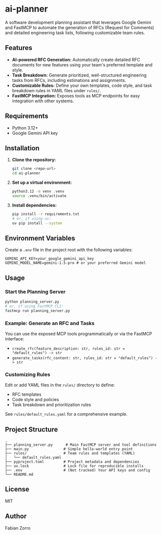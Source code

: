 # ai-planner

A software development planning assistant that leverages Google Gemini and FastMCP to automate the generation of RFCs (Request for Comments) and detailed engineering task lists, following customizable team rules.

## Features

- **AI-powered RFC Generation:** Automatically create detailed RFC documents for new features using your team's preferred template and style.
- **Task Breakdown:** Generate prioritized, well-structured engineering tasks from RFCs, including estimations and assignments.
- **Customizable Rules:** Define your own templates, code style, and task breakdown rules in YAML files under `rules/`.
- **FastMCP Integration:** Exposes tools as MCP endpoints for easy integration with other systems.

## Requirements

- Python 3.12+
- Google Gemini API key

## Installation

1. **Clone the repository:**

   ```bash
   git clone <repo-url>
   cd ai-planner
   ```

2. **Set up a virtual environment:**

   ```bash
   python3.12 -m venv .venv
   source .venv/bin/activate
   ```

3. **Install dependencies:**

   ```bash
   pip install -r requirements.txt
   # or, if using uv:
   uv pip install --system
   ```

## Environment Variables

Create a `.env` file in the project root with the following variables:

```env
GEMINI_API_KEY=your_google_gemini_api_key
GEMINI_MODEL_NAME=gemini-1.5-pro # or your preferred Gemini model
```

## Usage

### Start the Planning Server

```bash
python planning_server.py
# or, if using FastMCP CLI:
fastmcp run planning_server.py
```

### Example: Generate an RFC and Tasks

You can use the exposed MCP tools programmatically or via the FastMCP interface:

- `create_rfc(feature_description: str, rules_id: str = "default_rules") -> str`
- `generate_tasks(rfc_content: str, rules_id: str = "default_rules") -> str`

### Customizing Rules

Edit or add YAML files in the `rules/` directory to define:

- RFC templates
- Code style and policies
- Task breakdown and prioritization rules

See `rules/default_rules.yaml` for a comprehensive example.

## Project Structure

```
.
├── planning_server.py      # Main FastMCP server and tool definitions
├── main.py                # Simple hello-world entry point
├── rules/                 # Team rules and templates (YAML)
│   └── default_rules.yaml
├── pyproject.toml         # Project metadata and dependencies
├── uv.lock                # Lock file for reproducible installs
├── .env                   # (Not tracked) Your API keys and config
└── README.md
```

## License

MIT

## Author

Fabian Zorro
